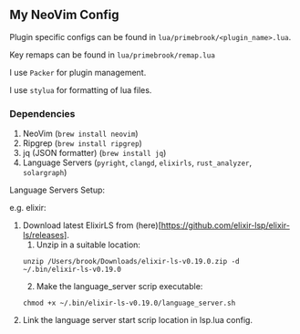 ## My NeoVim Config

Plugin specific configs can be found in `lua/primebrook/<plugin_name>.lua`.

Key remaps can be found in `lua/primebrook/remap.lua`

I use `Packer` for plugin management.

I use `stylua` for formatting of lua files.


### Dependencies

1. NeoVim (`brew install neovim`)
2. Ripgrep (`brew install ripgrep`)
3. jq (JSON formatter) (`brew install jq`)
4. Language Servers (`pyright`, `clangd`, `elixirls`, `rust_analyzer`, `solargraph`)



Language Servers Setup:

e.g. elixir:

1. Download latest ElixirLS from (here)[https://github.com/elixir-lsp/elixir-ls/releases].
    1. Unzip in a suitable location:
    ```
    unzip /Users/brook/Downloads/elixir-ls-v0.19.0.zip -d ~/.bin/elixir-ls-v0.19.0
    ```
    2. Make the language_server scrip executable:
    ```
    chmod +x ~/.bin/elixir-ls-v0.19.0/language_server.sh
    ```
2. Link the language server start scrip location in lsp.lua config.
